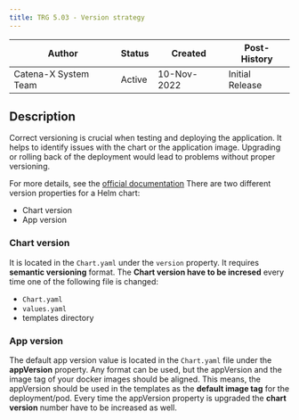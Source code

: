 ```yaml
---
title: TRG 5.03 - Version strategy
---
```


| Author               | Status | Created     | Post-History    |
|----------------------|--------|-------------|-----------------|
| Catena-X System Team | Active | 10-Nov-2022 | Initial Release |

## Description

Correct versioning is crucial when testing and deploying the application. It helps to identify issues with the chart or
the application image. Upgrading or rolling back of the deployment would lead to problems without proper versioning.

For more details, see the [official documentation](https://helm.sh/docs/topics/charts/#charts-and-versioning)
There are two different version properties for a Helm chart:

- Chart version
- App version

### Chart version

It is located in the `Chart.yaml` under the `version` property.
It requires __semantic versioning__ format.
The __Chart version have to be incresed__ every time one of the following file is changed:

- `Chart.yaml`
- `values.yaml`
- templates directory

### App version

The default app version value is located in the `Chart.yaml` file under the __appVersion__ property. Any format can be
used, but the appVersion and the image tag of your docker images should be aligned. This means, the appVersion should be
used in the templates as the __default image tag__ for the deployment/pod. Every time the appVersion property is
upgraded the __chart version__ number have to be increased as well.
